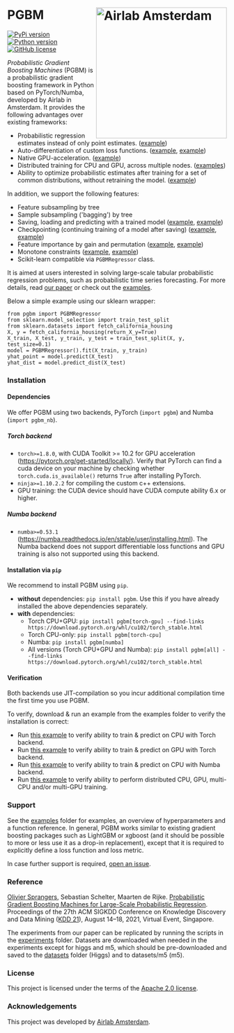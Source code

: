 # PGBM <img src="https://icai.ai/wp-content/uploads/2020/01/AIRLabAmsterdam-10-6-gecomprimeerd-transparant.png" width="300" alt="Airlab Amsterdam" align="right"> #
[![PyPi version](https://img.shields.io/pypi/v/pgbm)](https://pypi.org/project/pgbm/)
[![Python version](https://img.shields.io/pypi/pyversions/pgbm)](https://docs.conda.io/en/latest/miniconda.html)
[![GitHub license](https://img.shields.io/pypi/l/pgbm)](https://github.com/elephaint/pgbm/blob/main/LICENSE)

_Probabilistic Gradient Boosting Machines_ (PGBM) is a probabilistic gradient boosting framework in Python based on PyTorch/Numba, developed by Airlab in Amsterdam. It provides the following advantages over existing frameworks:
* Probabilistic regression estimates instead of only point estimates. ([example](https://github.com/elephaint/pgbm/blob/main/examples/pytorch/example01_housing_cpu.py))
* Auto-differentiation of custom loss functions. ([example](https://github.com/elephaint/pgbm/blob/main/examples/pytorch/example08_housing_autodiff.py), [example](https://github.com/elephaint/pgbm/blob/main/examples/pytorch/example10_covidhospitaladmissions.py))
* Native GPU-acceleration. ([example](https://github.com/elephaint/pgbm/blob/main/examples/pytorch/example02_housing_gpu.py))
* Distributed training for CPU and GPU, across multiple nodes. ([examples](https://github.com/elephaint/pgbm/blob/main/examples/pytorch_dist/))
* Ability to optimize probabilistic estimates after training for a set of common distributions, without retraining the model. ([example](https://github.com/elephaint/pgbm/blob/main/examples/pytorch/example07_optimizeddistribution.py))

In addition, we support the following features:
* Feature subsampling by tree
* Sample subsampling ('bagging') by tree
* Saving, loading and predicting with a trained model ([example](https://github.com/elephaint/pgbm/blob/main/examples/pytorch/example11_housing_saveandload.py), [example](https://github.com/elephaint/pgbm/blob/main/examples/numba/example11_housing_saveandload.py))
* Checkpointing (continuing training of a model after saving) ([example](https://github.com/elephaint/pgbm/blob/main/examples/pytorch/example12_housing_checkpointing.py), [example](https://github.com/elephaint/pgbm/blob/main/examples/numba/example12_housing_checkpointing.py))
* Feature importance by gain and permutation ([example](https://github.com/elephaint/pgbm/blob/main/examples/pytorch/example09_housing_featimportance.py), [example](https://github.com/elephaint/pgbm/blob/main/examples/numba/example09_housing_featimportance.py))
* Monotone constraints ([example](https://github.com/elephaint/pgbm/blob/main/examples/pytorch/example15_monotone_constraints.py), [example](https://github.com/elephaint/pgbm/blob/main/examples/numba/example13_monotone_constraints.py))
* Scikit-learn compatible via `PGBMRegressor` class. 

It is aimed at users interested in solving large-scale tabular probabilistic regression problems, such as probabilistic time series forecasting. For more details, read [our paper](https://arxiv.org/abs/2106.01682) or check out the [examples](https://github.com/elephaint/pgbm/tree/main/examples).

Below a simple example using our sklearn wrapper:
```
from pgbm import PGBMRegressor
from sklearn.model_selection import train_test_split
from sklearn.datasets import fetch_california_housing
X, y = fetch_california_housing(return_X_y=True)
X_train, X_test, y_train, y_test = train_test_split(X, y, test_size=0.1)
model = PGBMRegressor().fit(X_train, y_train)  
yhat_point = model.predict(X_test)
yhat_dist = model.predict_dist(X_test)
```

### Installation ###

#### Dependencies ####
We offer PGBM using two backends, PyTorch (`import pgbm`) and Numba (`import pgbm_nb`).

##### Torch backend #####
* `torch>=1.8.0`, with CUDA Toolkit >= 10.2 for GPU acceleration (https://pytorch.org/get-started/locally/). Verify that PyTorch can find a cuda device on your machine by checking whether `torch.cuda.is_available()` returns `True` after installing PyTorch.
* `ninja>=1.10.2.2` for compiling the custom c++ extensions.
* GPU training: the CUDA device should have CUDA compute ability 6.x or higher.

##### Numba backend #####
* `numba>=0.53.1` (https://numba.readthedocs.io/en/stable/user/installing.html). 
The Numba backend does not support differentiable loss functions and GPU training is also not supported using this backend.

#### Installation via `pip` ####
We recommend to install PGBM using `pip`.

* __without__ dependencies: `pip install pgbm`. Use this if you have already installed the above dependencies separately.
* __with__ dependencies:
  * Torch CPU+GPU: `pip install pgbm[torch-gpu] --find-links https://download.pytorch.org/whl/cu102/torch_stable.html`
  * Torch CPU-only: `pip install pgbm[torch-cpu]`
  * Numba: `pip install pgbm[numba]`
  * All versions (Torch CPU+GPU and Numba): `pip install pgbm[all] --find-links https://download.pytorch.org/whl/cu102/torch_stable.html`

#### Verification ####
Both backends use JIT-compilation so you incur additional compilation time the first time you use PGBM.

To verify, download & run an example from the examples folder to verify the installation is correct:
* Run [this example](https://github.com/elephaint/pgbm/blob/main/examples/pytorch/example01_housing_cpu.py) to verify ability to train & predict on CPU with Torch backend.
* Run [this example](https://github.com/elephaint/pgbm/blob/main/examples/pytorch/example02_housing_gpu.py) to verify ability to train & predict on GPU with Torch backend.
* Run [this example](https://github.com/elephaint/pgbm/blob/main/examples/numba/example01_housing_cpu.py) to verify ability to train & predict on CPU with Numba backend.
* Run [this example](https://github.com/elephaint/pgbm/blob/main/examples/pytorch_dist/example13_housing_dist.py) to verify ability to perform distributed CPU, GPU, multi-CPU and/or multi-GPU training.

### Support ###
See the [examples](https://github.com/elephaint/pgbm/tree/main/examples) folder for examples, an overview of hyperparameters and a function reference. In general, PGBM works similar to existing gradient boosting packages such as LightGBM or xgboost (and it should be possible to more or less use it as a drop-in replacement), except that it is required to explicitly define a loss function and loss metric.

In case further support is required, [open an issue](https://github.com/elephaint/pgbm/issues).

### Reference ###
[Olivier Sprangers](mailto:o.r.sprangers@uva.nl), Sebastian Schelter, Maarten de Rijke. [Probabilistic Gradient Boosting Machines for Large-Scale Probabilistic Regression](https://arxiv.org/abs/2106.01682). Proceedings of the 27th ACM SIGKDD Conference on Knowledge Discovery and Data Mining ([KDD 21](https://www.kdd.org/kdd2021/)), August 14–18, 2021, Virtual Event, Singapore.

The experiments from our paper can be replicated by running the scripts in the [experiments](https://github.com/elephaint/pgbm/tree/main/paper/experiments) folder. Datasets are downloaded when needed in the experiments except for higgs and m5, which should be pre-downloaded and saved to the [datasets](https://github.com/elephaint/pgbm/tree/main/paper/datasets) folder (Higgs) and to datasets/m5 (m5).

### License ###
This project is licensed under the terms of the [Apache 2.0 license](https://github.com/elephaint/pgbm/blob/main/LICENSE).

### Acknowledgements ###
This project was developed by [Airlab Amsterdam](https://icai.ai/airlab/).